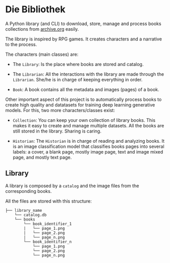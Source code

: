 # Die Bibliothek

A Python library (and CLI) to download, store, manage and process books collections from [archive.org]('archive.org') easily.

The library is inspired by RPG games. It creates characters and a narrative to the process.

The characters (main classes) are:
- The `Library`: Is the place where books are stored and catalog.

- The `Librarian`: All the interactions with the library are made through the `Librarian`. She/he is in charge of keeping everything in order.

- `Book`: A book contains all the metadata and images (pages) of a book.

Other important aspect of this project is to automatically process books to create high quality and datatasets for training deep learning generative models. For this, two more characters/classes exist:

- `Collection`: You can keep your own collection of library books. This makes it easy to create and manage multiple datasets.  All the books are still stored in the library. Sharing is caring.

- `Historian`: The `Historian` is in charge of reading and analyzing books. It is an image classification model that classifies books pages into several labels: a cover, a blank page, mostly image page, text and image mixed page, and mostly text page.

## Library

A library is composed by a `catalog` and the image files from the corresponding books. 

All the files are stored with this structure:

```
├── library_name    
    └── catalog.db  
    └── books 
        └── book_identifier_1
        |   └── page_1.png
        |   └── page_2.png
        |   └── page_n.png
        └── book_identifier_n
            └── page_1.png
            └── page_2.png
            └── page_n.png
```